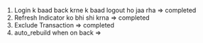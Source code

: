 1. Login k baad back krne k baad logout ho jaa rha => completed
2. Refresh Indicator ko bhi shi krna => completed
3. Exclude Transaction => completed
4. auto_rebuild when on back => 